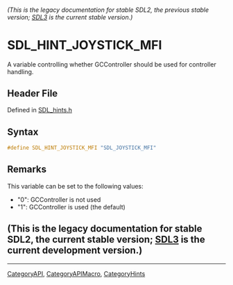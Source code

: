 ###### (This is the legacy documentation for stable SDL2, the previous stable version; [SDL3](https://wiki.libsdl.org/SDL3/) is the current stable version.)
# SDL_HINT_JOYSTICK_MFI

A variable controlling whether GCController should be used for controller handling.

## Header File

Defined in [SDL_hints.h](https://github.com/libsdl-org/SDL/blob/SDL2/include/SDL_hints.h)

## Syntax

```c
#define SDL_HINT_JOYSTICK_MFI "SDL_JOYSTICK_MFI"
```

## Remarks

This variable can be set to the following values:

- "0": GCController is not used
- "1": GCController is used (the default)

## (This is the legacy documentation for stable SDL2, the current stable version; [SDL3](https://wiki.libsdl.org/SDL3/) is the current development version.)



----
[CategoryAPI](CategoryAPI), [CategoryAPIMacro](CategoryAPIMacro), [CategoryHints](CategoryHints)

